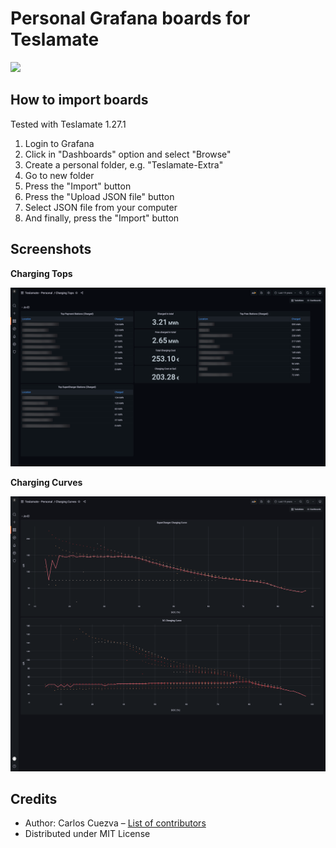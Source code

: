 # Personal Grafana boards for Teslamate

[![](https://img.shields.io/badge/Donate-PayPal-ff69b4.svg)](https://www.paypal.com/donate?hosted_button_id=QF2MBMQZP4V2J)

## How to import boards

Tested with Teslamate 1.27.1

1. Login to Grafana
2. Click in "Dashboards" option and select "Browse"
3. Create a personal folder, e.g. "Teslamate-Extra"
4. Go to new folder
5. Press the "Import" button
6. Press the "Upload JSON file" button
7. Select JSON file from your computer
8. And finally, press the "Import" button

## Screenshots

**Charging Tops**

![Charging Tops](./screenshots/charging_tops.png)

**Charging Curves**

![Charging Curves](./screenshots/charging_curves.png)

## Credits

- Author: Carlos Cuezva – [List of contributors](https://github.com/CarlosCuezva/dashboards-Grafana-Teslamate/graphs/contributors)
- Distributed under MIT License
